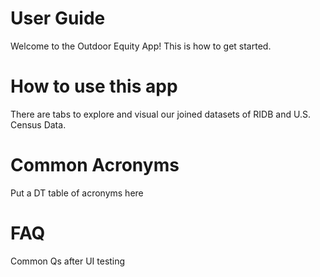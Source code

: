 # User Guide
Welcome to the Outdoor Equity App! This is how to get started.

# How to use this app
There are tabs to explore and visual our joined datasets of RIDB and U.S. Census Data.

# Common Acronyms
Put a DT table of acronyms here

# FAQ
Common Qs after UI testing 